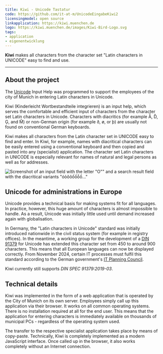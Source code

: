 ```yaml
---
title: Kiwi - Unicode Tastatur
code: https://github.com/it-at-m/UnicodeEingabeKiwi2
licensingmodel: open source
linkapplication: https://kiwi.muenchen.de
logo: https://kiwi.muenchen.de/images/Kiwi-Bird-Logo.svg
tags:
- application
- eigenentwicklung
---
```

__Kiwi__ makes all characters from the character set "Latin characters in UNICODE" easy to find and use.

---

## About the project

The [Unicode](https://en.wikipedia.org/wiki/Unicode) Input Help was programmed to support the employees of the city of Munich in entering Latin characters in Unicode.

Kiwi (Kinderleicht Wortbestandteile integrieren) is an input help, which serves the comfortable and efficient input of characters from the character set Latin characters in Unicode. Characters with diacritics (for example Ẫ, D̂, Ģ, and M̂) or non-German origin (for example ð, ø, or þ) are usually not found on conventional German keyboards.

Kiwi makes all characters from the Latin character set in UNICODE easy to find and enter. In Kiwi, for example, names with diacritical characters can be easily entered using a conventional keyboard and then copied and pasted into any (specialist) application. The character set Latin characters in UNICODE is especially relevant for names of natural and legal persons as well as for addresses.

![Screenshot of an input field with the letter "O"" and a search result field with the diacritical variants "óòŏôốồỗổ..."]( https://stadt.muenchen.de/.imaging/mte/lhm/image-aspect-ratio-3-2-1008w/dam/Home/Stadtverwaltung/IT-Referat/Open-Source/___KIWI_Ansicht2.5441346419426010922.jpg/jcr:content/___KIWI_Ansicht2.5441346419426010922.jpg)


## Unicode for administrations in Europe

Unicode provides a technical basis for making systems fit for all languages. In practice, however, this huge amount of characters is almost impossible to handle. As a result, Unicode was initially little used until demand increased again with globalisation.

In Germany, the "Latin characters in Unicode" standard was initially introduced nationwide in the civil status system (for example in registry offices). In the meantime, a working group for the development of a [DIN 91379](https://www.beuth.de/de/technische-regel/din-spec-91379/301228458) for Unicode has extended this character set from 450 to around 900 characters. This means that all European languages can now be displayed correctly. From November 2024, certain IT processes must fulfil this standard according to the German government's [IT Planning Council](https://www.it-planungsrat.de).

Kiwi currently still supports *DIN SPEC 91379:2019-03*.


## Technical details

Kiwi was implemented in the form of a web application that is operated by the City of Munich on its own server. Employees simply call up this application via their browser. It works on all common operating systems. There is no installation required at all for the end user. This means that the application for entering characters is immediately available on thousands of municipal PCs - regardless of the operating system used.

The transfer to the respective specialist application takes place by means of copy-paste. Technically, Kiwi is completely implemented as a modern JavaScript interface. Once called up in the browser, it also works completely without an Internet connection.
